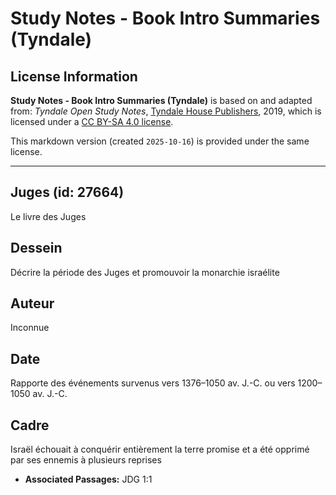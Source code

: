 # Study Notes - Book Intro Summaries (Tyndale)

## License Information

**Study Notes - Book Intro Summaries (Tyndale)** is based on and adapted from: _Tyndale Open Study Notes_, [Tyndale House Publishers](https://tyndaleopenresources.com/), 2019, which is licensed under a [CC BY-SA 4.0 license](https://creativecommons.org/licenses/by-sa/4.0/legalcode.en).

This markdown version (created `2025-10-16`) is provided under the same license.



--------------------------------

## Juges (id: 27664)

Le livre des Juges

Dessein
-------

Décrire la période des Juges et promouvoir la monarchie israélite

Auteur
------

Inconnue

Date
----

Rapporte des événements survenus vers 1376–1050 av. J.\-C. ou vers 1200–1050 av. J.\-C.

Cadre
-----

Israël échouait à conquérir entièrement la terre promise et a été opprimé par ses ennemis à plusieurs reprises

* **Associated Passages:** JDG 1:1

